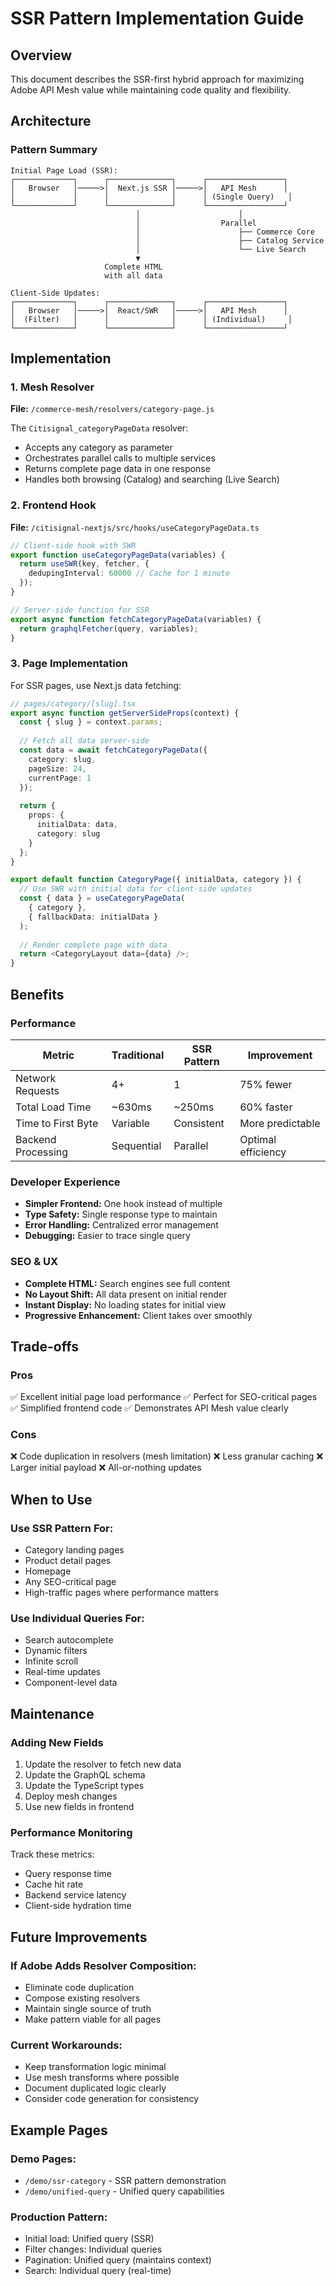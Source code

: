 # SSR Pattern Implementation Guide

## Overview

This document describes the SSR-first hybrid approach for maximizing Adobe API Mesh value while maintaining code quality and flexibility.

## Architecture

### Pattern Summary

```
Initial Page Load (SSR):
┌─────────────┐      ┌──────────────┐      ┌─────────────────┐
│   Browser   │─────>│  Next.js SSR │─────>│   API Mesh      │
│             │      │              │      │ (Single Query)   │
└─────────────┘      └──────────────┘      └─────────────────┘
                            │                      │
                            │                  Parallel
                            │                      ├── Commerce Core
                            │                      ├── Catalog Service
                            │                      └── Live Search
                            ▼
                     Complete HTML
                     with all data

Client-Side Updates:
┌─────────────┐      ┌──────────────┐      ┌─────────────────┐
│   Browser   │─────>│  React/SWR   │─────>│   API Mesh      │
│  (Filter)   │      │              │      │ (Individual)     │
└─────────────┘      └──────────────┘      └─────────────────┘
```

## Implementation

### 1. Mesh Resolver

**File:** `/commerce-mesh/resolvers/category-page.js`

The `Citisignal_categoryPageData` resolver:
- Accepts any category as parameter
- Orchestrates parallel calls to multiple services
- Returns complete page data in one response
- Handles both browsing (Catalog) and searching (Live Search)

### 2. Frontend Hook

**File:** `/citisignal-nextjs/src/hooks/useCategoryPageData.ts`

```typescript
// Client-side hook with SWR
export function useCategoryPageData(variables) {
  return useSWR(key, fetcher, {
    dedupingInterval: 60000 // Cache for 1 minute
  });
}

// Server-side function for SSR
export async function fetchCategoryPageData(variables) {
  return graphqlFetcher(query, variables);
}
```

### 3. Page Implementation

For SSR pages, use Next.js data fetching:

```typescript
// pages/category/[slug].tsx
export async function getServerSideProps(context) {
  const { slug } = context.params;
  
  // Fetch all data server-side
  const data = await fetchCategoryPageData({
    category: slug,
    pageSize: 24,
    currentPage: 1
  });
  
  return {
    props: {
      initialData: data,
      category: slug
    }
  };
}

export default function CategoryPage({ initialData, category }) {
  // Use SWR with initial data for client-side updates
  const { data } = useCategoryPageData(
    { category },
    { fallbackData: initialData }
  );
  
  // Render complete page with data
  return <CategoryLayout data={data} />;
}
```

## Benefits

### Performance

| Metric | Traditional | SSR Pattern | Improvement |
|--------|------------|-------------|-------------|
| Network Requests | 4+ | 1 | 75% fewer |
| Total Load Time | ~630ms | ~250ms | 60% faster |
| Time to First Byte | Variable | Consistent | More predictable |
| Backend Processing | Sequential | Parallel | Optimal efficiency |

### Developer Experience

- **Simpler Frontend:** One hook instead of multiple
- **Type Safety:** Single response type to maintain
- **Error Handling:** Centralized error management
- **Debugging:** Easier to trace single query

### SEO & UX

- **Complete HTML:** Search engines see full content
- **No Layout Shift:** All data present on initial render
- **Instant Display:** No loading states for initial view
- **Progressive Enhancement:** Client takes over smoothly

## Trade-offs

### Pros
✅ Excellent initial page load performance
✅ Perfect for SEO-critical pages
✅ Simplified frontend code
✅ Demonstrates API Mesh value clearly

### Cons
❌ Code duplication in resolvers (mesh limitation)
❌ Less granular caching
❌ Larger initial payload
❌ All-or-nothing updates

## When to Use

### Use SSR Pattern For:
- Category landing pages
- Product detail pages
- Homepage
- Any SEO-critical page
- High-traffic pages where performance matters

### Use Individual Queries For:
- Search autocomplete
- Dynamic filters
- Infinite scroll
- Real-time updates
- Component-level data

## Maintenance

### Adding New Fields

1. Update the resolver to fetch new data
2. Update the GraphQL schema
3. Update the TypeScript types
4. Deploy mesh changes
5. Use new fields in frontend

### Performance Monitoring

Track these metrics:
- Query response time
- Cache hit rate
- Backend service latency
- Client-side hydration time

## Future Improvements

### If Adobe Adds Resolver Composition:
- Eliminate code duplication
- Compose existing resolvers
- Maintain single source of truth
- Make pattern viable for all pages

### Current Workarounds:
- Keep transformation logic minimal
- Use mesh transforms where possible
- Document duplicated logic clearly
- Consider code generation for consistency

## Example Pages

### Demo Pages:
- `/demo/ssr-category` - SSR pattern demonstration
- `/demo/unified-query` - Unified query capabilities

### Production Pattern:
- Initial load: Unified query (SSR)
- Filter changes: Individual queries
- Pagination: Unified query (maintains context)
- Search: Individual query (real-time)